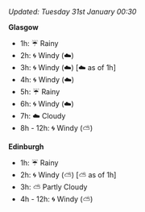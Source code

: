 *Updated: Tuesday 31st January 00:30*

**Glasgow**

* 1h: :umbrella: Rainy
* 2h: :cyclone: Windy (:cloud:)
* 3h: :cyclone: Windy (:cloud:) [:cloud: as of 1h]
* 4h: :cyclone: Windy (:cloud:)
* 5h: :umbrella: Rainy
* 6h: :cyclone: Windy (:cloud:)
* 7h: :cloud: Cloudy
* 8h - 12h: :cyclone: Windy (:partly_sunny:)

**Edinburgh**

* 1h: :umbrella: Rainy
* 2h: :cyclone: Windy (:partly_sunny:) [:partly_sunny: as of 1h]
* 3h: :partly_sunny: Partly Cloudy
* 4h - 12h: :cyclone: Windy (:partly_sunny:)
